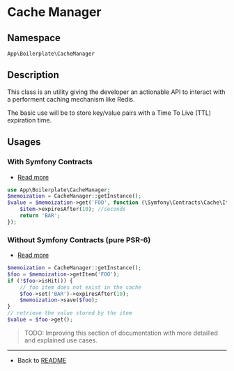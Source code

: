 # Cache Manager

## Namespace

`App\Boilerplate\CacheManager`

## Description

This class is an utility giving the developer an actionable API to interact with a performent caching mechanism like Redis.

The basic use will be to store key/value pairs with a Time To Live (TTL) expiration time.

## Usages

### With Symfony Contracts

* [Read more](https://symfony.com/doc/current/components/cache.html#cache-contracts)

```php
use App\Boilerplate\CacheManager;
$memoization = CacheManager::getInstance();
$value = $memoization->get('FOO', function (\Symfony\Contracts\Cache\ItemInterface $item) {
    $item->expiresAfter(10); //seconds 
    return 'BAR';
});
```

### Without Symfony Contracts (pure PSR-6)

* [Read more](https://symfony.com/doc/current/components/cache.html#generic-caching-psr-6)

```php
$memoization = CacheManager::getInstance();
$foo = $memoization->getItem('FOO');
if (!$foo->isHit()) {
    // foo item does not exist in the cache
    $foo->set('BAR')->expiresAfter(10);
    $memoization->save($foo);
}
// retrieve the value stored by the item
$value = $foo->get();
```

> TODO: Improving this section of documentation with more detailled and explained use cases.

----
* Back to [README](../README.md)
